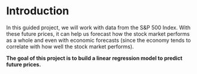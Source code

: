 # Introduction

In this guided project, we will work with data from the S&P 500 Index. With these future prices, it can help us forecast how the stock market performs as a whole and even with economic forecasts (since the economy tends to correlate with how well the stock market performs). 

**The goal of this project is to build a linear regression model to predict future prices.**
